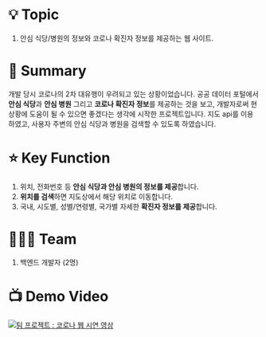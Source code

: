 # 💡 Topic

1. 안심 식당/병원의 정보와 코로나 확진자 정보를 제공하는 웹 사이트.

# 📝 Summary

개발 당시 코로나의 2차 대유행이 우려되고 있는 상황이었습니다. 공공 데이터 포털에서 **안심 식당**과 **안심 병원** 그리고 **코로나 확진자 정보**를 제공하는 것을 보고, 개발자로써 현 상황에 도움이 될 수 있으면 좋겠다는 생각에 시작한 프로젝트입니다. 지도 api를 이용하였고, 사용자 주변의 안심 식당과 병원을 검색할 수 있도록 하였습니다.

# ⭐️ Key Function

1. 위치, 전화번호 등 **안심 식당과 안심 병원의 정보를 제공**합니다. 
2. **위치를 검색**하면 지도상에서 해당 위치로 이동합니다.
3. 국내, 시도별, 성별/연령별, 국가별 자세한 **확진자 정보를 제공**합니다.  

# 🧑🏻‍💻 Team

1. 백엔드 개발자 (2명)

# 📺 Demo Video

[![팀 프로젝트 : 코로나 웹 시연 영상](https://user-images.githubusercontent.com/53431518/164533396-d91b369b-7e49-447a-8499-23c19129b4c4.png)](https://www.youtube.com/watch?v=HR3OIMuIykc) 
